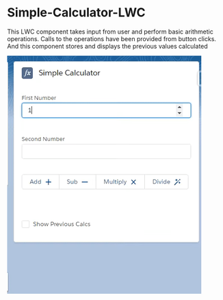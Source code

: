 # Simple-Calculator-LWC

This LWC component takes input from user and perform basic arithmetic operations.
Calls to the operations have been provided from button clicks.
And this component stores and displays the previous values calculated

![Calculator](simpleCalculator.gif)
